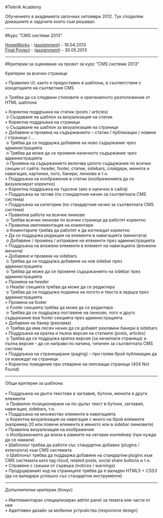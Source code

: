 #Telerik Academy

Обучението в академията започнах октомври 2012. Тук споделям домашните и задачите които съм решавал.

---
#Курс "CMS системи 2013"

[HomeWorks](https://github.com/kancho-kanchev/Telerik/tree/master/CMS%20Systems) - ([assignment](https://github.com/kancho-kanchev/Telerik/blob/master/CMS%20Systems/README.md)) - 16.04.2013<br/>
[Final Project](https://github.com/kancho-kanchev/Telerik-CMS-Course-2013-Final-Project) - ([assignment](https://github.com/kancho-kanchev/Telerik-CMS-Course-2013-Final-Project/tree/master/Project-2)) - 30.05.2013<br/>

---
#Критерии за оценяване на проект за курс "CMS системи 2013"

Критерии за всички страници

•	Правилен UI, както е предоставен в шаблона, в съответствие с концепциите на съответния CMS<br/>

  o	Трябва да са следвани стиловете и оригиналното разположение от HTML шаблона

•	Коректна поддръжка на статии (posts / articles)<br/>
&nbsp;o	Създаване на шаблон за визуализация на статии<br/>
•	Коректна поддръжка на страници<br/>
&nbsp;o	Създаване на шаблон за визуализация на страници<br/>
•	Добавяне и промяна на съдържанието – статии / публикации / новини / страници / …<br/>
&nbsp;o	Трябва да се поддържа добавяне на ново съдържание чрез администрацията<br/>
&nbsp;o	Трябва да може да се променя наличното съдържание чрез администрацията<br/>
&nbsp;o	Промяна на съдържанието включва цялото съдържание по всички секции от сайта: header, footer, статии, sidebars, слайдери, менюта и навигация, картинки, лого, банери, линкове и т.н.<br/>
•	Поддръжка на изображения в статии (изображенията да се визуализират коректно)<br/>
•	Коректна поддръжка на търсене (ако е налично в сайта)<br/>
•	Поддръжка на тагове (по стандартния начин за съответната CMS система)<br/>
•	Поддръжка на категории (по стандартния начин за съответната CMS система)<br/>
•	Правилна работа на всички линкове<br/>
&nbsp;o	Трябва всички линкове по всички страници да работят коректно<br/>
•	Правилна имплементация на коментари<br/>
&nbsp;o	Коментарите трябва да работят и да изглеждат коректно<br/>
•	Да се поддържа редакция на елементи в навигацията (менютата)<br/>
&nbsp;o	Добавяне / промяна / изтриване на елементи през администрацията<br/>
•	Поддръжка на вложени елементи в елемент на навигацията (вложени менюта)<br/>
•	Добавяне и промяна на sidebars<br/>
&nbsp;o	Трябва да се поддържа добавяне на нов sidebar през администрацията<br/>
&nbsp;o	Трябва да може да се променя съдържанието на sidebar през администрацията<br/>
•	Промяна на header<br/>
&nbsp;o	Header секцията трябва да може да се редактира<br/>
&nbsp;o	Трябва да се поддържа подмяна на логото и текста в хедъра през администрацията<br/>
•	Промяна на footer<br/>
&nbsp;o	Footer секцията трябва да може да се редактира<br/>
&nbsp;o	Трябва да се поддържа поставяне на линкове, лого и друго съдържание във footer секцията през администрацията<br/>
•	Добавяне на банер (реклама)<br/>
&nbsp;o	Трябва да има лесен начин да се добавят рекламни банери в sidebars<br/>
•	Поддръжка на кратка и пълна версия на статиите (posts, articles)<br/>
&nbsp;o	Трябва да се поддържа кратка версия (за началната страница) и пълна версия – да се направи по начина, типичен за съответната CMS система<br/>
•	Поддръжка на странициране (paging) – при голям брой публикации да се извеждат на страници<br/>
•	Коректно поведение при отваряне на липсващи страници (404 Not Found)

---
Общи критерии за шаблона<br/>
<br/>
•	Поддръжка на дълги текстове в заглавия, бутони, менюта и други елементи<br/>
&nbsp;o	Правилно позициониране на по-дълъг текст в бутони, заглавия, навигация, sidebars, т.н.<br/>
•	Поддръжка на множество елементи в навигацията<br/>
&nbsp;o	Коректна визуализация на навигация с много на брой елементи (например 20 или повече елемента в менюто или в sidebar линковете)<br/>
•	Правилна визуализация на изображения <br/>
&nbsp;o	Изображението да влиза в рамките на неговия контейнер (при нужда да се намали)<br/>
•	Шаблонът трябва да работи със стандартни добавки (plugins / extensions) към CMS системата<br/>
&nbsp;o	Шаблонът трябва да поддържа добавяне на стандартни plugins към CMS системата като tag cloud, related posts, social share buttons и т.н.<br/>
•	Справяне с грешки от сървъра (notices / warnings)<br/>
•	Продуцираният код на страниците трябва да е валиден HTML5 + CSS3 (да се валидира успешно със стандартни инструменти)

---
Допълнителни критерии (бонус)<br/>
<br/>
•	Имплементиран специализиран admin panel за темата или части от нея<br/>
•	Адаптивен дизайн за мобилни устройства (responsive design)<br/>

